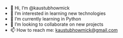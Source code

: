 - 👋 Hi, I’m @kaustubhowmick
- 👀 I’m interested in learning new technologies
- 🌱 I’m currently learning in Python
- 💞️ I’m looking to collaborate on new projects
- 📫 How to reach me: kaustubhowmick@gmail.com

<!---
kaustubhowmick/kaustubhowmick is a ✨ special ✨ repository because its `README.md` (this file) appears on your GitHub profile.
You can click the Preview link to take a look at your changes.
--->
